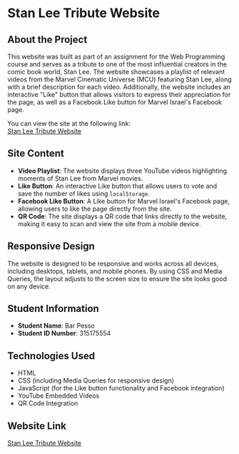 # Stan Lee Tribute Website

## About the Project

This website was built as part of an assignment for the Web Programming course and serves as a tribute to one of the most influential creators in the comic book world, Stan Lee. The website showcases a playlist of relevant videos from the Marvel Cinematic Universe (MCU) featuring Stan Lee, along with a brief description for each video. Additionally, the website includes an interactive "Like" button that allows visitors to express their appreciation for the page, as well as a Facebook Like button for Marvel Israel's Facebook page.

You can view the site at the following link:  
[Stan Lee Tribute Website](https://wed-2023.github.io/assignment1-315175554/)

## Site Content

- **Video Playlist**: The website displays three YouTube videos highlighting moments of Stan Lee from Marvel movies.
- **Like Button**: An interactive Like button that allows users to vote and save the number of likes using `localStorage`.
- **Facebook Like Button**: A Like button for Marvel Israel's Facebook page, allowing users to like the page directly from the site.
- **QR Code**: The site displays a QR code that links directly to the website, making it easy to scan and view the site from a mobile device.

## Responsive Design

The website is designed to be responsive and works across all devices, including desktops, tablets, and mobile phones. By using CSS and Media Queries, the layout adjusts to the screen size to ensure the site looks good on any device.

## Student Information

- **Student Name**: Bar Pesso
- **Student ID Number**: 315175554

## Technologies Used

- HTML
- CSS (including Media Queries for responsive design)
- JavaScript (for the Like button functionality and Facebook integration)
- YouTube Embedded Videos
- QR Code Integration

## Website Link

[Stan Lee Tribute Website](https://wed-2023.github.io/assignment1-315175554/)
